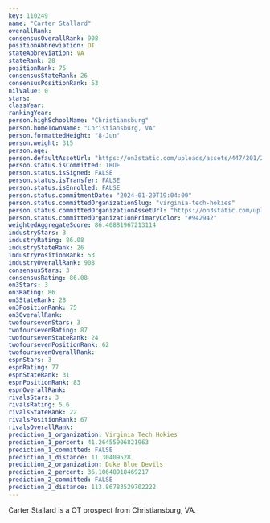 ```yaml
---
key: 110249
name: "Carter Stallard"
overallRank: 
consensusOverallRank: 908
positionAbbreviation: OT
stateAbbreviation: VA
stateRank: 28
positionRank: 75
consensusStateRank: 26
consensusPositionRank: 53
nilValue: 0
stars: 
classYear: 
rankingYear: 
person.highSchoolName: "Christiansburg"
person.homeTownName: "Christiansburg, VA"
person.formattedHeight: "8-Jun"
person.weight: 315
person.age: 
person.defaultAssetUrl: "https://on3static.com/uploads/assets/447/201/201447.png"
person.status.isCommitted: TRUE
person.status.isSigned: FALSE
person.status.isTransfer: FALSE
person.status.isEnrolled: FALSE
person.status.commitmentDate: "2024-01-29T19:04:00"
person.status.committedOrganizationSlug: "virginia-tech-hokies"
person.status.committedOrganizationAssetUrl: "https://on3static.com/uploads/assets/334/150/150334.svg"
person.status.committedOrganizationPrimaryColor: "#942942"
weightedAggregateScore: 86.40881967213114
industryStars: 3
industryRating: 86.08
industryStateRank: 26
industryPositionRank: 53
industryOverallRank: 908
consensusStars: 3
consensusRating: 86.08
on3Stars: 3
on3Rating: 86
on3StateRank: 28
on3PositionRank: 75
on3OverallRank: 
twofoursevenStars: 3
twofoursevenRating: 87
twofoursevenStateRank: 24
twofoursevenPositionRank: 62
twofoursevenOverallRank: 
espnStars: 3
espnRating: 77
espnStateRank: 31
espnPositionRank: 83
espnOverallRank: 
rivalsStars: 3
rivalsRating: 5.6
rivalsStateRank: 22
rivalsPositionRank: 67
rivalsOverallRank: 
prediction_1_organization: Virginia Tech Hokies
prediction_1_percent: 41.26455906821963
prediction_1_committed: FALSE
prediction_1_distance: 11.30409528
prediction_2_organization: Duke Blue Devils
prediction_2_percent: 36.10648918469217
prediction_2_committed: FALSE
prediction_2_distance: 113.86783529702222
---
```

Carter Stallard is a OT prospect from Christiansburg, VA.